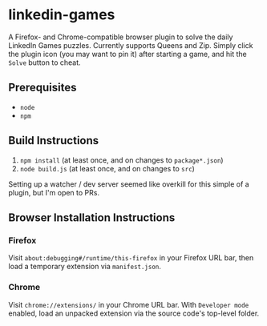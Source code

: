 # linkedin-games

A Firefox- and Chrome-compatible browser plugin to solve the daily LinkedIn Games puzzles.
Currently supports Queens and Zip.
Simply click the plugin icon (you may want to pin it) after starting a game, and hit the `Solve` button to cheat.

## Prerequisites

- `node`
- `npm`

## Build Instructions

1. `npm install` (at least once, and on changes to `package*.json`)
2. `node build.js` (at least once, and on changes to `src`)

Setting up a watcher / dev server seemed like overkill for this simple of a plugin, but I'm open to PRs.

## Browser Installation Instructions

### Firefox

Visit `about:debugging#/runtime/this-firefox` in your Firefox URL bar, then load a temporary extension via `manifest.json`.

### Chrome

Visit `chrome://extensions/` in your Chrome URL bar. With `Developer mode` enabled, load an unpacked extension via the source code's top-level folder.
